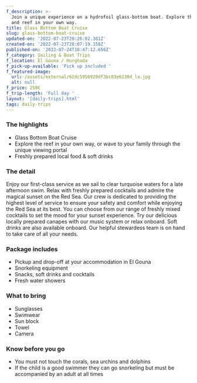 ```yaml
---
f_description: >-
  Join a unique experience on a hydrofoil glass-bottom boat. Explore the corals
  and reef in your own way. 
title: Glass Bottom Boat Cruise
slug: glass-bottom-boat-cruise
updated-on: '2022-07-23T20:26:02.361Z'
created-on: '2022-07-23T20:07:19.158Z'
published-on: '2022-07-24T10:47:12.656Z'
f_category: Sailing & Boat Trips
f_location: El Gouna / Hurghada
f_pick-up-available: 'Pick up included '
f_featured-image:
  url: /assets/external/62dc5956920df3bc03e6230d_lo.jpg
  alt: null
f_price: 250€
f_trip-length: 'Full day '
layout: '[daily-trips].html'
tags: daily-trips
---
```


### The highlights

*   Glass Bottom Boat Cruise
*   Explore the reef in your own way, or wave to your family through the unique viewing portal
*   Freshly prepared local food & soft drinks  
    

### The detail

Enjoy our first-class service as we sail to clear turquoise waters for a late afternoon swim. Relax with freshly prepared cocktails and admire the magical sunset on the Red Sea. Our crew is dedicated to providing the highest level of service to ensure your safety and comfort while enjoying the Red Sea at its best. You can choose from our range of freshly mixed cocktails to set the mood for your sunset experience. Try our delicious locally prepared canapes with our music system or relax onboard. Soft drinks are also available onboard. Our helpful stewardess team is on hand to take care of all your needs.

### Package includes

*   Pickup and drop-off at your accommodation in El Gouna
*   Snorkeling equipment
*   Snacks, soft drinks and cocktails
*   Fresh water showers  
    

### What to bring

*   Sunglasses
*   Swimwear
*   Sun block
*   Towel
*   Camera

### Know before you go

*   You must not touch the corals, sea urchins and dolphins
*   If the child is a good swimmer they can go snorkeling but must be accompanied by an adult at all times
